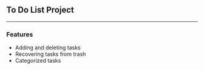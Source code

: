 ## To Do List Project

---

### Features 
- Adding and deleting tasks
- Recovering tasks from trash
- Categorized tasks